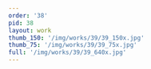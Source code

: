 ```yaml
---
order: '38'
pid: 38
layout: work
thumb_150: '/img/works/39/39_150x.jpg'
thumb_75: '/img/works/39/39_75x.jpg'
full: '/img/works/39/39_640x.jpg'
---
```

